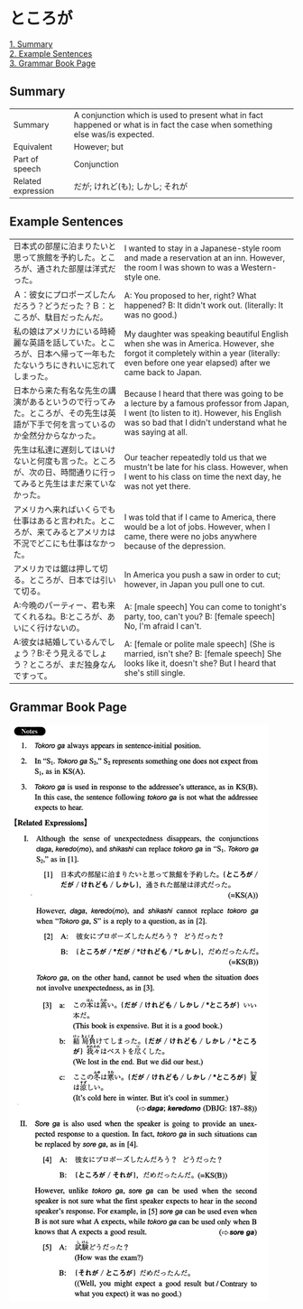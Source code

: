 # ところが

[1. Summary](#summary)<br>
[2. Example Sentences](#example-sentences)<br>
[3. Grammar Book Page](#grammar-book-page)<br>


## Summary

<table><tr>   <td>Summary</td>   <td>A conjunction which is used to present what in fact happened or what is in fact the case when something else was/is expected.</td></tr><tr>   <td>Equivalent</td>   <td>However; but</td></tr><tr>   <td>Part of speech</td>   <td>Conjunction</td></tr><tr>   <td>Related expression</td>   <td>だが; けれど(も); しかし; それが</td></tr></table>

## Example Sentences

<table><tr>   <td>日本式の部屋に泊まりたいと思って旅館を予約した。ところが、通された部屋は洋式だった。</td>   <td>I wanted to stay in a Japanese-style room and made a reservation at an inn. However, the room I was shown to was a Western-style one.</td></tr><tr>   <td>Ａ：彼女にプロポーズしたんだろう？どうだった？Ｂ：ところが、駄目だったんだ。</td>   <td>A: You proposed to her, right? What happened? B: It didn't work out. (literally: It was no good.)</td></tr><tr>   <td>私の娘はアメリカにいる時綺麗な英語を話していた。ところが、日本へ帰って一年もたたないうちにきれいに忘れてしまった。</td>   <td>My daughter was speaking beautiful English when she was in America. However, she forgot it completely within a year (literally: even before one year elapsed) after we came back to Japan.</td></tr><tr>   <td>日本から来た有名な先生の講演があるというので行ってみた。ところが、その先生は英語が下手で何を言っているのか全然分からなかった。</td>   <td>Because I heard that there was going to be a lecture by a famous professor from Japan, I went (to listen to it). However, his English was so bad that I didn't understand what he was saying at all.</td></tr><tr>   <td>先生は私達に遅刻してはいけないと何度も言った。ところが、次の日、時間通りに行ってみると先生はまだ来ていなかった。</td>   <td>Our teacher repeatedly told us that we mustn't be late for his class. However, when I went to his class on time the next day, he was not yet there.</td></tr><tr>   <td>アメリカへ来ればいくらでも仕事はあると言われた。ところが、来てみるとアメリカは不況でどこにも仕事はなかった。</td>   <td>I was told that if I came to America, there would be a lot of jobs. However, when I came, there were no jobs anywhere because of the depression.</td></tr><tr>   <td>アメリカでは鋸は押して切る。ところが、日本では引いて切る。</td>   <td>In America you push a saw in order to cut; however, in Japan you pull one to cut.</td></tr><tr>   <td>A:今晩のパーティー、君も来てくれるね。B:ところが、あいにく行けないの。</td>   <td>A: [male speech] You can come to tonight's party, too, can't you? B: [female speech] No, I'm afraid I can't.</td></tr><tr>   <td>A:彼女は結婚しているんでしょう？B:そう見えるでしょう？ところが、まだ独身なんですって。</td>   <td>A: [female or polite male speech] (She is married, isn't she? B: [female speech] She looks like it, doesn't she? But I heard that she's still single.</td></tr></table>

## Grammar Book Page

![](../img/Intermediateところが.png)

